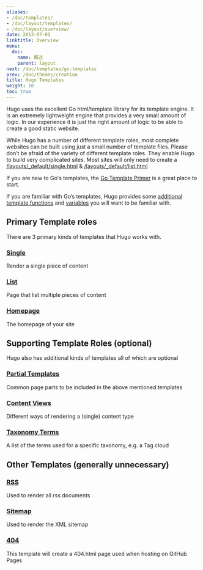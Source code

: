 ```yaml
---
aliases:
- /doc/templates/
- /doc/layout/templates/
- /doc/layout/overview/
date: 2013-07-01
linktitle: Overview
menu:
  doc:
    name: 概述
    parent: layout
next: /doc/templates/go-templates
prev: /doc/themes/creation
title: Hugo Templates
weight: 10
toc: true
---
```


Hugo uses the excellent Go html/template library for its template engine.
It is an extremely lightweight engine that provides a very small amount of
logic. In our experience it is just the right amount of logic to be able
to create a good static website.

While Hugo has a number of different template roles, most complete
websites can be built using just a small number of template files.
Please don’t be afraid of the variety of different template roles. They
enable Hugo to build very complicated sites. Most sites will only
need to create a [/layouts/\_default/single.html](/doc/templates/content/) & [/layouts/\_default/list.html](/doc/templates/list/)

If you are new to Go's templates, the [Go Template Primer](/doc/layout/go-templates/)
is a great place to start.

If you are familiar with Go’s templates, Hugo provides some [additional
template functions](/doc/templates/functions/) and [variables](/doc/templates/variables/) you will want to be familiar
with.

## Primary Template roles

There are 3 primary kinds of templates that Hugo works with.

### [Single](/doc/templates/content/)
Render a single piece of content

### [List](/doc/templates/list/)
Page that list multiple pieces of content

### [Homepage](/doc/templates/homepage/)
The homepage of your site

## Supporting Template Roles (optional)

Hugo also has additional kinds of templates all of which are optional

### [Partial Templates](/doc/templates/partials/)
Common page parts to be included in the above mentioned templates

### [Content Views](/doc/templates/views/)
Different ways of rendering a (single) content type

### [Taxonomy Terms](/doc/templates/terms/)
A list of the terms used for a specific taxonomy, e.g. a Tag cloud

## Other Templates (generally unnecessary)

### [RSS](/doc/templates/rss/)
Used to render all rss documents

### [Sitemap](/doc/templates/sitemap/)
Used to render the XML sitemap

### [404](/doc/templates/404/)
This template will create a 404.html page used when hosting on GitHub Pages


